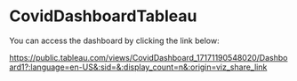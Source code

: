 # CovidDashboardTableau
You can access the dashboard by clicking the link below:

https://public.tableau.com/views/CovidDashboard_17171190548020/Dashboard1?:language=en-US&:sid=&:display_count=n&:origin=viz_share_link
